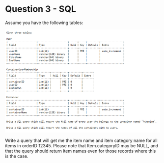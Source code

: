 # Question 3 - SQL

Assume you have the following tables:

![Ex3](https://github.com/caofontaine/CodingExercises/blob/master/Athenium/Ex3/img/ex3.png "Ex3")

Write a query that will get me the item name and item category name for
all items in orderID 12345. Please note that Item.categoryID may be NULL,
and that the query should return item names even for those records where
this is the case.